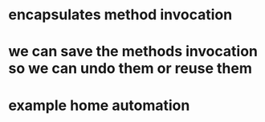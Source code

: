 # encapsulates method invocation
# we can save the methods invocation so we can undo them or reuse them
# example home automation
